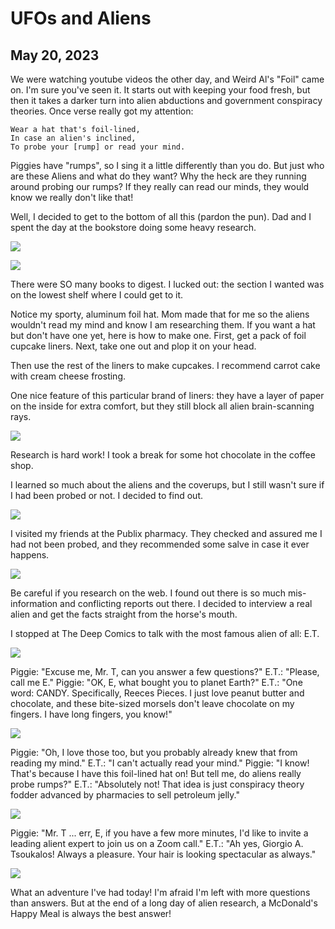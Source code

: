 # UFOs and Aliens
## May 20, 2023

We were watching youtube videos the other day, and Weird Al's "Foil" came on. I'm sure you've seen it. It starts out with keeping your food fresh, but then it takes a darker turn into alien abductions and government conspiracy theories. Once verse really got my attention:

```
Wear a hat that's foil-lined,
In case an alien's inclined,
To probe your [rump] or read your mind.
```

Piggies have "rumps", so I sing it a little differently than you do. But just who are these Aliens and what do they want? Why the heck are they running around probing our rumps? If they really can read our minds, they would know we really don't like that!

Well, I decided to get to the bottom of all this (pardon the pun). Dad and I spent the day at the bookstore doing some heavy research.

![](/blog/pics/09-UFO/09-UFO1.jpg)

![](/blog/pics/09-UFO/09-UFO2.jpg)

There were SO many books to digest. I lucked out: the section I wanted was on the lowest shelf where I could get to it.

Notice my sporty, aluminum foil hat. Mom made that for me so the aliens wouldn't read my mind and know I am researching them. If you want a hat but don't have one yet, here is how to make one. First, get a pack of foil cupcake liners. Next, take one out and plop it on your head.

Then use the rest of the liners to make cupcakes. I recommend carrot cake with cream cheese frosting.

One nice feature of this particular brand of liners: they have a layer of paper on the inside for extra comfort, but they still block all alien brain-scanning rays.

![](/blog/pics/09-UFO/09-UFO3.jpg)

Research is hard work! I took a break for some hot chocolate in the coffee shop.

I learned so much about the aliens and the coverups, but I still wasn't sure if I had been probed or not. I decided to find out.

![](/blog/pics/09-UFO/09-UFO4.jpg)

I visited my friends at the Publix pharmacy. They checked and assured me I had not been probed, and they recommended some salve in case it ever happens.

![](/blog/pics/09-UFO/09-UFO9.jpg)

Be careful if you research on the web. I found out there is so much mis-information and conflicting reports out there. I decided to interview a real alien and get the facts straight from the horse's mouth. 

I stopped at The Deep Comics to talk with the most famous alien of all: E.T.

![](/blog/pics/09-UFO/09-UFO8.jpg)

Piggie: "Excuse me, Mr. T, can you answer a few questions?"
E.T.: "Please, call me E."
Piggie: "OK, E, what bought you to planet Earth?"
E.T.: "One word: CANDY. Specifically, Reeces Pieces. I just love peanut butter and chocolate, and these bite-sized morsels don't leave chocolate on my fingers. I have long fingers, you know!"

![](/blog/pics/09-UFO/09-UFO7.jpg)

Piggie: "Oh, I love those too, but you probably already knew that from reading my mind."
E.T.: "I can't actually read your mind."
Piggie: "I know! That's because I have this foil-lined hat on! But tell me, do aliens really probe rumps?"
E.T.: "Absolutely not! That idea is just conspiracy theory fodder advanced by pharmacies to sell petroleum jelly."

![](/blog/pics/09-UFO/09-UFO11.jpg)

Piggie: "Mr. T ... err, E, if you have a few more minutes, I'd like to invite a leading alient expert to join us on a Zoom call."
E.T.: "Ah yes, Giorgio A. Tsoukalos! Always a pleasure. Your hair is looking spectacular as always."

![](/blog/pics/09-UFO/09-UFO10.jpg)

What an adventure I've had today! I'm afraid I'm left with more questions than answers. But at the end of a long day of alien research,  a McDonald's Happy Meal is always the best answer!
